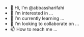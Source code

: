 - 👋 Hi, I’m @abbassharifahi
- 👀 I’m interested in ...
- 🌱 I’m currently learning ...
- 💞️ I’m looking to collaborate on ...
- 📫 How to reach me ...

<!---
abbassharifahi/abbassharifahi is a ✨ special ✨ repository because its `README.md` (this file) appears on your GitHub profile.
You can click the Preview link to take a look at your changes.
--->

